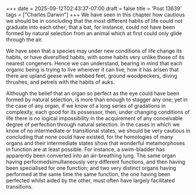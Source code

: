 +++
date = 2025-09-12T02:43:37-07:00
draft = false
title = 'Post 13639'
tags = ["Charles Darwin"]
+++
We have seen in this chapter how cautious we should be in concluding that the most different habits of life could not graduate into each other; that a bat, for instance, could not have been formed by natural selection from an animal which at first could only glide through the air.

We have seen that a species may under new conditions of life change its habits, or have diversified habits, with some habits very unlike those of its nearest congeners. Hence we can understand, bearing in mind that each organic being is trying to live wherever it can live, how it has arisen that there are upland geese with webbed feet, ground woodpeckers, diving thrushes, and petrels with the habits of auks.

Although the belief that an organ so perfect as the eye could have been formed by natural selection, is more than enough to stagger any one; yet in the case of any organ, if we know of a long series of gradations in complexity, each good for its possessor, then, under changing conditions of life there is no logical impossibility in the acquirement of any conceivable degree of perfection through natural selection. In the cases in which we know of no intermediate or transitional states, we should be very cautious in concluding that none could have existed, for the homologies of many organs and their intermediate states show that wonderful metamorphoses in function are at least possible. For instance, a swim-bladder has apparently been converted into an air-breathing lung. The same organ having performedsimultaneously very different functions, and then having been specialised for one function; and two very distinct organs having performed at the same time the same function, the one having been perfected whilst aided by the other, must often have largely facilitated transitions.
